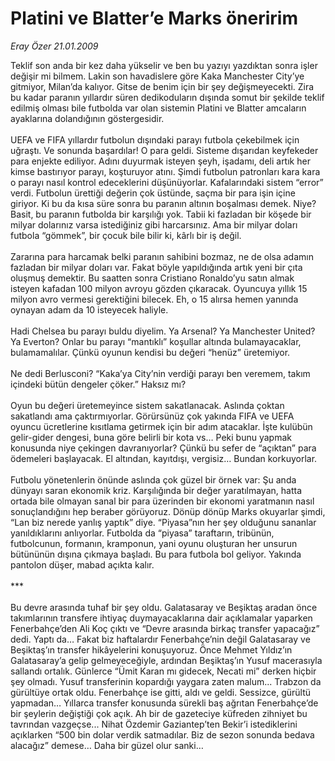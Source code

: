 # Platini ve Blatter’e Marks öneririm

*Eray Özer 21.01.2009*

<div class="taraf_structure_2col_1zq">
<div class="margen_n">



 <p>Teklif son anda bir kez daha yükselir ve ben bu yazıyı yazdıktan sonra işler değişir mi bilmem. Lakin son havadislere göre Kaka Manchester City’ye gitmiyor, Milan’da kalıyor. Gitse de benim için bir şey değişmeyecekti. Zira bu kadar paranın yıllardır süren dedikoduların dışında somut bir şekilde teklif edilmiş olması bile futbolda var olan sistemin Platini ve Blatter amcaların ayaklarına dolandığının göstergesidir. <br/><br/>UEFA ve FIFA yıllardır futbolun dışındaki parayı futbola çekebilmek için uğraştı. Ve sonunda başardılar! O para geldi. Sisteme dışarıdan keyfekeder para enjekte ediliyor. Adını duyurmak isteyen şeyh, işadamı, deli artık her kimse bastırıyor parayı, koşturuyor atını. Şimdi futbolun patronları kara kara o parayı nasıl kontrol edeceklerini düşünüyorlar. Kafalarındaki sistem “error” verdi. Futbolun ürettiği değerin çok üstünde, saçma bir para işin içine giriyor. Ki bu da kısa süre sonra bu paranın altının boşalması demek. Niye? Basit, bu paranın futbolda bir karşılığı yok. Tabii ki fazladan bir köşede bir milyar dolarınız varsa istediğiniz gibi harcarsınız. Ama bir milyar doları futbola “gömmek”, bir çocuk bile bilir ki, kârlı bir iş değil. <br/><br/>Zararına para harcamak belki paranın sahibini bozmaz, ne de olsa adamın fazladan bir milyar doları var. Fakat böyle yapıldığında artık yeni bir çıta oluşmuş demektir. Bu saatten sonra Cristiano Ronaldo’yu satın almak isteyen kafadan 100 milyon avroyu gözden çıkaracak. Oyuncuya yıllık 15 milyon avro vermesi gerektiğini bilecek. Eh, o 15 alırsa hemen yanında oynayan adam da 10 isteyecek haliyle. <br/><br/>Hadi Chelsea bu parayı buldu diyelim. Ya Arsenal? Ya Manchester United? Ya Everton? Onlar bu parayı “mantıklı” koşullar altında bulamayacaklar, bulamamalılar. Çünkü oyunun kendisi bu değeri “henüz” üretemiyor. <br/><br/>Ne dedi Berlusconi? “Kaka’ya City’nin verdiği parayı ben veremem, takım içindeki bütün dengeler çöker.” Haksız mı? <br/><br/>Oyun bu değeri üretemeyince sistem sakatlanacak. Aslında çoktan sakatlandı ama çaktırmıyorlar. Görürsünüz çok yakında FIFA ve UEFA oyuncu ücretlerine kısıtlama getirmek için bir adım atacaklar. İşte kulübün gelir-gider dengesi, buna göre belirli bir kota vs… Peki bunu yapmak konusunda niye çekingen davranıyorlar? Çünkü bu sefer de “açıktan” para ödemeleri başlayacak. El altından, kayıtdışı, vergisiz… Bundan korkuyorlar. <br/><br/>Futbolu yönetenlerin önünde aslında çok güzel bir örnek var: Şu anda dünyayı saran ekonomik kriz. Karşılığında bir değer yaratılmayan, hatta ortada bile olmayan sanal bir para üzerinden bir ekonomi yaratmanın nasıl sonuçlandığını hep beraber görüyoruz. Dönüp dönüp Marks okuyarlar şimdi, “Lan biz nerede yanlış yaptık” diye. “Piyasa”nın her şey olduğunu sananlar yanıldıklarını anlıyorlar. Futbolda da “piyasa” taraftarın, tribünün, futbolcunun, formanın, kramponun, yani oyunu oluşturan her unsurun bütününün dışına çıkmaya başladı. Bu para futbola bol geliyor. Yakında pantolon düşer, mabad açıkta kalır. <br/><br/>*** <br/><br/>Bu devre arasında tuhaf bir şey oldu. Galatasaray ve Beşiktaş aradan önce takımlarının transfere ihtiyaç duymayacaklarına dair açıklamalar yaparken Fenerbahçe’den Ali Koç çıktı ve “Devre arasında birkaç transfer yapacağız” dedi. Yaptı da… Fakat biz haftalardır Fenerbahçe’nin değil Galatasaray ve Beşiktaş’ın transfer hikâyelerini konuşuyoruz. Önce Mehmet Yıldız’ın Galatasaray’a gelip gelmeyeceğiyle, ardından Beşiktaş’ın Yusuf macerasıyla sallandı ortalık. Günlerce “Ümit Karan mı gidecek, Necati mi” derken hiçbir şey olmadı. Yusuf transferinin kopardığı yaygara zaten malum... Trabzon da gürültüye ortak oldu. Fenerbahçe ise gitti, aldı ve geldi. Sessizce, gürültü yapmadan… Yıllarca transfer konusunda sürekli baş ağrıtan Fenerbahçe’de bir şeylerin değiştiği çok açık. Ah bir de gazeteciye küfreden zihniyet bu tavrından vazgeçse... Nihat Özdemir Gaziantep’ten Bekir’i istediklerini açıklarken “500 bin dolar verdik satmadılar. Biz de sezon sonunda bedava alacağız” demese… Daha bir güzel olur sanki…</p>

<br/>


<div id="taraf_not">
</div>

</div>


</div>

